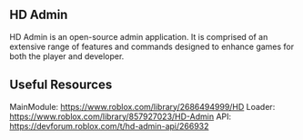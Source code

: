## HD Admin
HD Admin is an open-source admin application. It is comprised of an extensive range of features and commands designed to enhance games for both the player and developer.

## Useful Resources
MainModule: https://www.roblox.com/library/2686494999/HD
Loader: https://www.roblox.com/library/857927023/HD-Admin
API: https://devforum.roblox.com/t/hd-admin-api/266932
